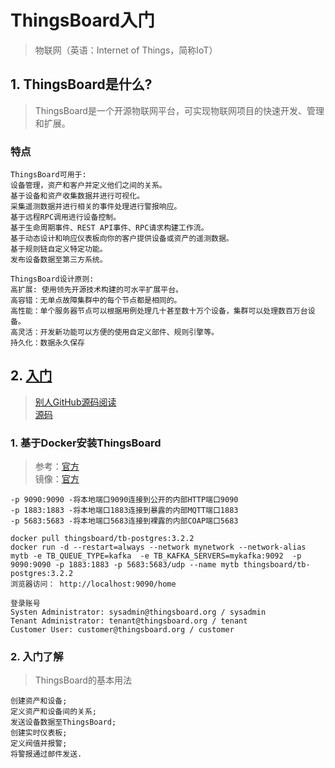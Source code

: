 # ThingsBoard入门
> 物联网（英语：Internet of Things，简称IoT）  

## 1. ThingsBoard是什么?
> ThingsBoard是一个开源物联网平台，可实现物联网项目的快速开发、管理和扩展。

### 特点
```
ThingsBoard可用于:
设备管理，资产和客户并定义他们之间的关系。
基于设备和资产收集数据并进行可视化。
采集遥测数据并进行相关的事件处理进行警报响应。
基于远程RPC调用进行设备控制。
基于生命周期事件、REST API事件、RPC请求构建工作流。
基于动态设计和响应仪表板向你的客户提供设备或资产的遥测数据。
基于规则链自定义特定功能。
发布设备数据至第三方系统。
```
```
ThingsBoard设计原则:
高扩展: 使用领先开源技术构建的可水平扩展平台。
高容错：无单点故障集群中的每个节点都是相同的。
高性能：单个服务器节点可以根据用例处理几十甚至数十万个设备，集群可以处理数百万台设备。
高灵活：开发新功能可以方便的使用自定义部件、规则引擎等。
持久化：数据永久保存
```

## 2. [入门](http://www.ithingsboard.com/docs/getting-started-guides/helloworld/)
> [别人GitHub源码阅读](https://github.com/sanshengshui/thingsboard)  
> [源码](https://github.com/thingsboard/thingsboard)

### 1. 基于Docker安装ThingsBoard
> 参考：[官方](http://www.ithingsboard.com/docs/user-guide/install/docker/?ubuntuThingsboardQueue=kafka)  
> 镜像：[官方](https://hub.docker.com/r/thingsboard/tb-postgres/)  
```
-p 9090:9090 -将本地端口9090连接到公开的内部HTTP端口9090
-p 1883:1883 -将本地端口1883连接到暴露的内部MQTT端口1883
-p 5683:5683 -将本地端口5683连接到裸露的内部COAP端口5683
```
```
docker pull thingsboard/tb-postgres:3.2.2
docker run -d --restart=always --network mynetwork --network-alias mytb -e TB_QUEUE_TYPE=kafka  -e TB_KAFKA_SERVERS=mykafka:9092  -p 9090:9090 -p 1883:1883 -p 5683:5683/udp --name mytb thingsboard/tb-postgres:3.2.2
浏览器访问： http://localhost:9090/home
```
```
登录账号
Systen Administrator: sysadmin@thingsboard.org / sysadmin
Tenant Administrator: tenant@thingsboard.org / tenant
Customer User: customer@thingsboard.org / customer
```

### 2. 入门了解
> ThingsBoard的基本用法  
```
创建资产和设备;
定义资产和设备间的关系;
发送设备数据至ThingsBoard;
创建实时仪表板;
定义阀值并报警;
将警报通过邮件发送.
```

<script src="https://cdn.bootcss.com/blueimp-md5/2.12.0/js/md5.min.js"></script>
<link href="https://cdn.bootcdn.net/ajax/libs/gitalk/1.7.2/gitalk.min.css" rel="stylesheet">
<script src="https://cdn.bootcdn.net/ajax/libs/gitalk/1.7.2/gitalk.min.js"></script>
<div id="gitalk-container"></div>
<script>
    var gitalk = new Gitalk({
    clientID: '4c2fa3d62f2b207e2da4',
    clientSecret: 'cfeb64e9a617ab3957598b3d1e501f7b9002aca7',
    repo: 'gitbook-commit',
    owner: 'runing-time',
    admin: ['runing-time'],
    id: md5(location.pathname),
    });
    gitalk.render('gitalk-container');
 </script>